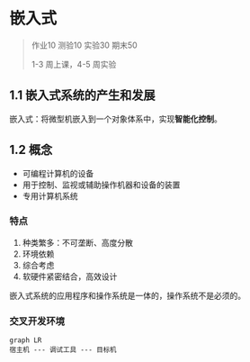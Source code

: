# 嵌入式

> 作业10
> 测验10
> 实验30
> 期末50
>
> 1-3 周上课，4-5 周实验

## 1.1 嵌入式系统的产生和发展

嵌入式：将微型机嵌入到一个对象体系中，实现**智能化控制**。

## 1.2 概念

- 可编程计算机的设备
- 用于控制、监视或辅助操作机器和设备的装置
- 专用计算机系统

### 特点

1. 种类繁多：不可垄断、高度分散
2. 环境依赖
3. 综合考虑
4. 软硬件紧密结合，高效设计

嵌入式系统的应用程序和操作系统是一体的，操作系统不是必须的。

### 交叉开发环境

```mermaid
graph LR
宿主机 --- 调试工具 --- 目标机
```


